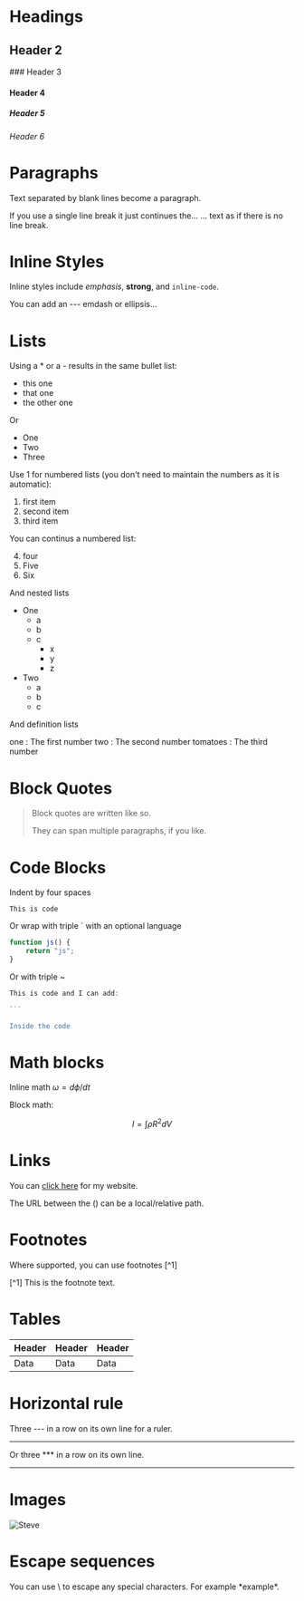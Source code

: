 # Headings

## Header 2
<div class="page-break"></div>
### Header 3

#### Header 4

##### Header 5

###### Header 6

# Paragraphs

Text separated by blank lines become a paragraph.

If you use a single line break it just continues the...
... text as if there is no line break.

# Inline Styles

Inline styles include *emphasis*, **strong**, and `inline-code`.

You can add an --- emdash or ellipsis...

# Lists

Using a * or a - results in the same bullet list:

  * this one
  * that one
  * the other one

Or

- One
- Two
- Three

Use 1 for numbered lists (you don't need to maintain the numbers as it is automatic):

 1. first item
 1. second item
 1. third item

You can continus a numbered list:

4. four
4. Five
4. Six

And nested lists

- One
  - a
  - b
  - c
    - x
    - y
    - z
- Two
  - a
  - b
  - c

And definition lists

one
  : The first number
two
  : The second number
tomatoes
  : The third number

# Block Quotes

> Block quotes are written like so.
>
> They can span multiple paragraphs,
> if you like.

# Code Blocks

Indent by four spaces

    This is code

Or wrap with triple ` with an optional language

```js
function js() {
    return "js";
}
```

Or with triple ~

~~~js
This is code and I can add:

```

Inside the code
~~~

# Math blocks

Inline math $\omega = d\phi / dt$

Block math:

$$I = \int \rho R^{2} dV$$

# Links

You can [click here](https://www.stevefenton.co.uk/) for my website.

The URL between the () can be a local/relative path.

# Footnotes

Where supported, you can use footnotes [^1]

[^1] This is the footnote text.


# Tables

| Header | Header | Header |
|--------|--------|--------|
| Data   | Data   | Data   |


# Horizontal rule

Three --- in a row on its own line for a ruler.

---

Or three *** in a row on its own line.

***

# Images

![Steve](steve-sq.jpg "It's Steve")

# Escape sequences

You can use \ to escape any special characters. For example \*example\*.
